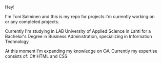 Hey!

I'm Toni Salminen and this is my repo for projects I'm currently working on or any completed projects.

Currently I'm studying in LAB University of Applied Science in Lahti for a Bachelor's Degree  in Business Administration, specializing in Information Technology

At this moment I'm expanding my knowledge on C#.
Currently my expertise consists of:
C#
HTML and CSS

<!---
ToniJSalminen/ToniJSalminen is a ✨ special ✨ repository because its `README.md` (this file) appears on your GitHub profile.
You can click the Preview link to take a look at your changes.
--->
